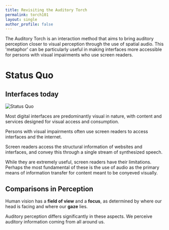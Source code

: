 ```yaml
---
title: Revisiting the Auditory Torch
permalink: torch101
layout: single
author_profile: false
---
```



The Auditory Torch is an interaction method that aims to bring auditory perception closer to visual perception through the use of spatial audio. This 'metaphor' can be particularly useful in making interfaces more accessible for persons with visual impairments who use screen readers. 

# Status Quo

## Interfaces today

![Status Quo](\media\torchimages\statusquo.jpg)

Most digital interfaces are predominantly visual in nature, with content and services designed for visual access and consumption.

Persons with visual impairments often use screen readers to access interfaces and the internet.

Screen readers access the structural information of websites and interfaces, and convey this through a single stream of synthesized speech.

While they are extremely useful, screen readers have their limitations. Perhaps the most fundamental of these is the use of audio as the primary means of information transfer for content meant to be conyeved visually.

## Comparisons in Perception

Human vision has a **field of view** and a **focus**, as determined by where our head is facing and where our **gaze** lies. 

Auditory perception differs significantly in these aspects. We perceive auditory information coming from all around us.  


<!--
<div class = "torchgridcontainer">

<div class = "torchitemA">

Testing Testing sound check one two three

</div>

<div class = "torchitemB">

Testing Testing sound check one two three
</div>

<div class = "torchitemC">

Testing Testing sound check one two three
</div>

<div class = "torchitemD">

Testing Testing sound check one two three
</div>

<div class = "torchitemE">

Testing Testing sound check one two three
</div>

<div class = "torchitemF">

Testing Testing sound check one two three
</div>

<div class = "torchitemG">

Testing Testing sound check one two three
</div>

<div class = "torchitemH">

Testing Testing sound check one two three
</div>

<div class = "torchitemI">

Testing Testing sound check one two three
</div>

</div>

-->